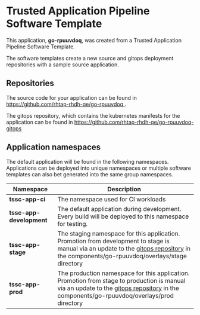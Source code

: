 # Trusted Application Pipeline Software Template

This application, **go-rpuuvdoq**, was created from a Trusted Application Pipeline Software Template.

The software templates create a new source and gitops deployment repositories with a sample source application. 

## Repositories

The source code for your application can be found in [https://github.com/rhtap-rhdh-qe/go-rpuuvdoq ](https://github.com/rhtap-rhdh-qe/go-rpuuvdoq ).
 
The gitops repository, which contains the kubernetes manifests for the application can be found in 
[https://github.com/rhtap-rhdh-qe/go-rpuuvdoq-gitops ](https://github.com/rhtap-rhdh-qe/go-rpuuvdoq-gitops ) 

## Application namespaces 

The default application will be found in the following namespaces. Applications can be deployed into unique namespaces or multiple software templates can also bet generated into the same group namespaces.  

|  Namespace   |  Description   |  
| -------- | -------- |
| **tssc-app-ci** | The namespace used for CI workloads |
| **tssc-app-development** | The default application during development. Every build will be deployed to this namespace for testing. |
| **tssc-app-stage** | The staging namespace for this application. Promotion from development to stage is manual via an update to the [gitops repository](https://github.com/rhtap-rhdh-qe/go-rpuuvdoq-gitops ) in the components/go-rpuuvdoq/overlays/stage directory |
| **tssc-app-prod** | The production namespace for this application. Promotion from stage to production is manual via an update to the [gitops repository](https://github.com/rhtap-rhdh-qe/go-rpuuvdoq-gitops ) in the components/go-rpuuvdoq/overlays/prod directory |